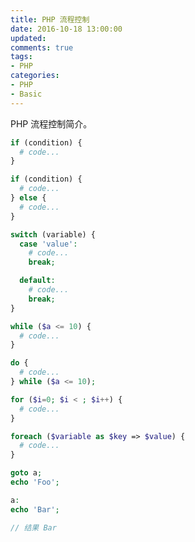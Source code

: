 ```yaml
---
title: PHP 流程控制
date: 2016-10-18 13:00:00
updated:
comments: true
tags:
- PHP
categories:
- PHP
- Basic
---
```


PHP 流程控制简介。

<!--more-->

```php
if (condition) {
  # code...
}

if (condition) {
  # code...
} else {
  # code...
}
```

```php
switch (variable) {
  case 'value':
    # code...
    break;

  default:
    # code...
    break;
}
```

```php
while ($a <= 10) {
  # code...
}
```

```php
do {
  # code...
} while ($a <= 10);
```

```php
for ($i=0; $i < ; $i++) {
  # code...
}
```

```php
foreach ($variable as $key => $value) {
  # code...
}
```

```php
goto a;
echo 'Foo';

a:
echo 'Bar';

// 结果 Bar
```
